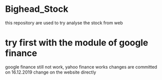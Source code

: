 # Bighead_Stock
this repository are used to try analyse the stock from web
# try first with the module of google finance
google finance still not work, yahoo finance works 
changes are committed on 16.12.2019
change on the website directly
